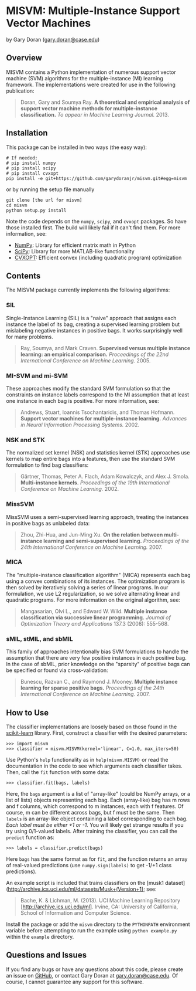 MISVM: Multiple-Instance Support Vector Machines
================================================

by Gary Doran (<gary.doran@case.edu>)

Overview
--------

MISVM contains a Python implementation of numerous support vector machine (SVM)
algorithms for the multiple-instance (MI) learning framework. The
implementations were created for use in the following publication:
> Doran, Gary and Soumya Ray. **A theoretical and empirical analysis of support
> vector machine methods for multiple-instance classification.** _To appear in
> Machine Learning Journal._ 2013.

Installation
------------

This package can be installed in two ways (the easy way):

    # If needed:
    # pip install numpy
    # pip install scipy
    # pip install cvxopt
    pip install -e git+https://github.com/garydoranjr/misvm.git#egg=misvm

or by running the setup file manually

    git clone [the url for misvm]
    cd misvm
    python setup.py install

Note the code depends on the `numpy`, `scipy`, and `cvxopt` packages. So have those
installed first. The build will likely fail if it can't find them. For more information, see:

 + [NumPy](http://www.numpy.org/): Library for efficient matrix math in Python
 + [SciPy](http://www.scipy.org/): Library for more MATLAB-like functionality
 + [CVXOPT](http://cvxopt.org/): Efficient convex (including quadratic program) optimization

Contents
--------

The MISVM package currently implements the following algorithms:

### SIL
Single-Instance Learning (SIL) is a "naive" approach that assigns each instance
the label of its bag, creating a supervised learning problem but mislabeling
negative instances in positive bags. It works surprisingly well for many
problems.
> Ray, Soumya, and Mark Craven. **Supervised versus multiple instance learning:
> an empirical comparison.** _Proceedings of the 22nd International Conference
> on Machine Learning._ 2005.

### MI-SVM and mi-SVM
These approaches modify the standard SVM formulation so that the constraints on
instance labels correspond to the MI assumption that at least one instance in
each bag is positive. For more information, see:
> Andrews, Stuart, Ioannis Tsochantaridis, and Thomas Hofmann. **Support vector
> machines for multiple-instance learning.** _Advances in Neural Information
> Processing Systems._ 2002.

### NSK and STK
The normalized set kernel (NSK) and statistics kernel (STK) approaches use
kernels to map entire bags into a features, then use the standard SVM
formulation to find bag classifiers:
> Gärtner, Thomas, Peter A. Flach, Adam Kowalczyk, and Alex J. Smola.
> **Multi-instance kernels.** _Proceedings of the 19th International Conference on
> Machine Learning._ 2002.

### MissSVM
MissSVM uses a semi-supervised learning approach, treating the instances in
positive bags as unlabeled data:
> Zhou, Zhi-Hua, and Jun-Ming Xu. **On the relation between multi-instance
> learning and semi-supervised learning.** _Proceedings of the 24th
> International Conference on Machine Learning._ 2007.

### MICA
The "multiple-instance classification algorithm" (MICA) represents each bag
using a convex combinations of its instances. The optimization program is then
solved by iteratively solving a series of linear programs. In our formulation,
we use L2 regularization, so we solve alternating linear and quadratic programs.
For more information on the original algorithm, see:
> Mangasarian, Olvi L., and Edward W. Wild. **Multiple instance classification
> via successive linear programming.** _Journal of Optimization Theory and
> Applications_ 137.3 (2008): 555-568.

### sMIL, stMIL, and sbMIL
This family of approaches intentionally bias SVM formulations to handle the
assumption that there are very few positive instances in each positive bag. In
the case of sbMIL, prior knowledge on the "sparsity" of positive bags can be
specified or found via cross-validation:
> Bunescu, Razvan C., and Raymond J. Mooney. **Multiple instance learning for
> sparse positive bags.** _Proceedings of the 24th International Conference on
> Machine Learning._ 2007.

How to Use
----------

The classifier implementations are loosely based on those found in the
[scikit-learn](http://scikit-learn.org/stable/) library. First, construct a
classifier with the desired parameters:

    >>> import misvm
    >>> classifier = misvm.MISVM(kernel='linear', C=1.0, max_iters=50)

Use Python's `help` functionality as in `help(misvm.MISVM)` or read the
documentation in the code to see which arguments each classifier takes. Then,
call the `fit` function with some data:

    >>> classifier.fit(bags, labels)

Here, the `bags` argument is a list of "array-like" (could be NumPy arrays, or a
list of lists) objects representing each bag. Each (array-like) bag has m rows
and f columns, which correspond to m instances, each with f features. Of course,
m can be different across bags, but f must be the same. Then `labels` is an
array-like object containing a label corresponding to each bag. *Each label must
be either +1 or -1.* You will likely get strange results if you try using
0/1-valued labels. After training the classifier, you can call the `predict`
function as:

    >>> labels = classifier.predict(bags)

Here `bags` has the same format as for `fit`, and the function returns an array
of real-valued predictions (use `numpy.sign(labels)` to get -1/+1 class
predictions).

An example script is included that trains classifiers on the [musk1
dataset](http://archive.ics.uci.edu/ml/datasets/Musk+(Version+1); see:
> Bache, K. & Lichman, M. (2013). UCI Machine Learning Repository
> [http://archive.ics.uci.edu/ml]. Irvine, CA: University of California, School
> of Information and Computer Science.

Install the package or add the `misvm` directory to the `PYTHONPATH` environment
variable before attempting to run the example using `python example.py` within
the `example` directory.

Questions and Issues
--------------------

If you find any bugs or have any questions about this code, please create an
issue on [GitHub](https://github.com/garydoranjr/misvm/issues), or contact Gary
Doran at <gary.doran@case.edu>. Of course, I cannot guarantee any support for
this software.
